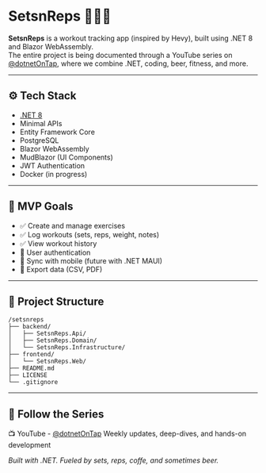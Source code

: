 # SetsnReps 🏋️‍♂️📲

**SetsnReps** is a workout tracking app (inspired by Hevy), built using .NET 8 and Blazor WebAssembly.  
The entire project is being documented through a YouTube series on [@dotnetOnTap](https://www.youtube.com/@dotnetOnTap), where we combine .NET, coding, beer, fitness, and more.

---

## ⚙️ Tech Stack

- [.NET 8](https://dotnet.microsoft.com/en-us/download/dotnet/8.0)
- Minimal APIs
- Entity Framework Core
- PostgreSQL
- Blazor WebAssembly
- MudBlazor (UI Components)
- JWT Authentication
- Docker (in progress)

---

## 🎯 MVP Goals

- ✅ Create and manage exercises
- ✅ Log workouts (sets, reps, weight, notes)
- ✅ View workout history
- 🚧 User authentication
- 🚧 Sync with mobile (future with .NET MAUI)
- 🚧 Export data (CSV, PDF)

---

## 📁 Project Structure

```plaintext
/setsnreps
├── backend/
│   ├── SetsnReps.Api/
│   ├── SetsnReps.Domain/
│   └── SetsnReps.Infrastructure/
├── frontend/
│   └── SetsnReps.Web/
├── README.md
├── LICENSE
└── .gitignore
```

---

## 🎥 Follow the Series
📺 YouTube - [@dotnetOnTap](https://www.youtube.com/@dotnetOnTap)
Weekly updates, deep-dives, and hands-on development


*Built with .NET. Fueled by sets, reps, coffe, and sometimes beer.*
